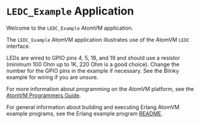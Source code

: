 <!---
  Copyright  2022 Winford (Uncle Grumpy) <winford@object.stream>

  SPDX-License-Identifier: Apache-2.0 OR LGPL-2.1-or-later
-->

# `LEDC_Example` Application

Welcome to the `LEDC_Example` AtomVM application.

The `LEDC_Example` AtomVM application illustrates use of the AtomVM `LEDC` interface.

LEDs are wired to GPIO pins 4, 5, 18, and 19 and should use a resistor (minimum 100 Ohm up to 1K, 220 Ohm is a good choice). Change the number
for the GPIO pins in the example if necessary. See the Blinky example for wiring if you are unsure.

For more information about programming on the AtomVM platform, see the [AtomVM Programmers Guide](https://doc.atomvm.org/latest/programmers-guide.html).

For general information about building and executing Erlang AtomVM example programs, see the Erlang example program [README](../README.md).
